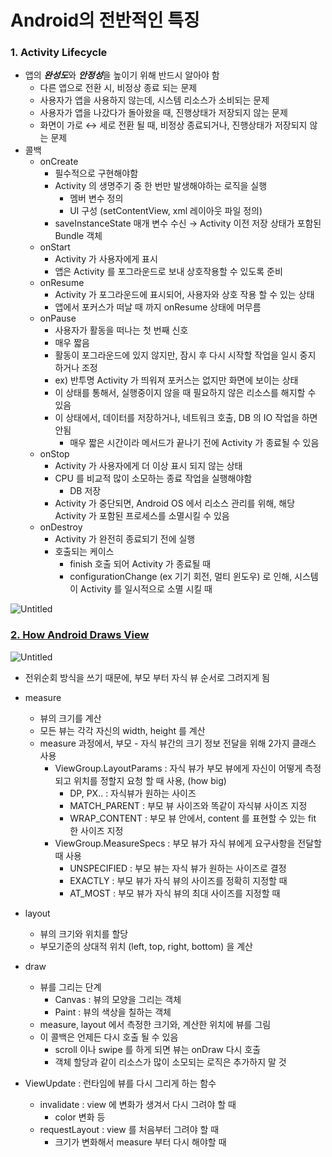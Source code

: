 # Android의 전반적인 특징

### 1. Activity Lifecycle
- 앱의 ***완성도***와 ***안정성***을 높이기 위해 반드시 알아야 함
    - 다른 앱으로 전환 시, 비정상 종료 되는 문제
    - 사용자가 앱을 사용하지 않는데, 시스템 리소스가 소비되는 문제
    - 사용자가 앱을 나갔다가 돌아왔을 때, 진행상태가 저장되지 않는 문제
    - 화면이 가로 ↔ 세로 전환 될 때, 비정상 종료되거나, 진행상태가 저장되지 않는 문제
- 콜백
    - onCreate
        - 필수적으로 구현해야함
        - Activity 의 생명주기 중 한 번만 발생해야하는 로직을 실행
            - 멤버 변수 정의
            - UI 구성 (setContentView, xml 레이아웃 파일 정의)
        - saveInstanceState 매개 변수 수신 → Activity 이전 저장 상태가 포함된 Bundle 객체
    - onStart
        - Activity 가 사용자에게 표시
        - 앱은 Activity 를 포그라운드로 보내 상호작용할 수 있도록 준비
    - onResume
        - Activity 가 포그라운드에 표시되어, 사용자와 상호 작용 할 수 있는 상태
        - 앱에서 포커스가 떠날 때 까지 onResume 상태에 머무름
    - onPause
        - 사용자가 활동을 떠나는 첫 번째 신호
        - 매우 짧음
        - 활동이 포그라운드에 있지 않지만, 잠시 후 다시 시작할 작업을 일시 중지 하거나 조정
        - ex) 반투명 Activity 가 띄워져 포커스는 없지만 화면에 보이는 상태
        - 이 상태를 통해서, 실행중이지 않을 때 필요하지 않은 리소스를 해지할 수 있음
        - 이 상태에서, 데이터를 저장하거나, 네트워크 호출, DB 의 IO 작업을 하면 안됨
            - 매우 짧은 시간이라 메서드가 끝나기 전에 Activity 가 종료될 수 있음
    - onStop
        - Activity 가 사용자에게 더 이상 표시 되지 않는 상태
        - CPU 를 비교적 많이 소모하는 종료 작업을 실행해야함
            - DB 저장
        - Activity 가 중단되면, Android OS 에서 리소스 관리를 위해, 해당 Activity 가 포함된 프로세스를 소멸시킬 수 있음
    - onDestroy
        - Activity 가 완전히 종료되기 전에 실행
        - 호출되는 케이스
            - finish 호출 되어 Activity 가 종료될 때
            - configurationChange (ex 기기 회전, 멀티 윈도우) 로 인해, 시스템이 Activity 를 일시적으로 소멸 시킬 때
        
![Untitled](https://user-images.githubusercontent.com/24618293/204137047-50113f27-3a2d-41c4-9eb9-fd6a8809ecdc.png)


### [2. How Android Draws View](https://developer.android.com/guide/topics/ui/how-android-draws)

![Untitled](https://user-images.githubusercontent.com/24618293/204136897-70a64a1d-54e5-4fd1-bef5-251492733a80.png)

- 전위순회 방식을 쓰기 때문에, 부모 부터 자식 뷰 순서로 그려지게 됨

- measure
    - 뷰의 크기를 계산
    - 모든 뷰는 각각 자신의 width, height 를 계산
    - measure 과정에서, 부모 - 자식 뷰간의 크기 정보 전달을 위해 2가지 클래스 사용
        - ViewGroup.LayoutParams : 자식 뷰가 부모 뷰에게 자신이 어떻게 측정되고 위치를 정할지 요청 할 때 사용, (how big)
            - DP, PX.. : 자식뷰가 원하는 사이즈
            - MATCH_PARENT : 부모 뷰 사이즈와 똑같이 자식뷰 사이즈 지정
            - WRAP_CONTENT : 부모 뷰 안에서, content 를 표현할 수 있는 fit 한 사이즈 지정
        - ViewGroup.MeasureSpecs : 부모 뷰가 자식 뷰에게 요구사항을 전달할 때 사용
            - UNSPECIFIED : 부모 뷰는 자식 뷰가 원하는 사이즈로 결정
            - EXACTLY : 부모 뷰가 자식 뷰의 사이즈를 정확히 지정할 때
            - AT_MOST : 부모 뷰가 자식 뷰의 최대 사이즈를 지정할 때
- layout
    - 뷰의 크기와 위치를 할당
    - 부모기준의 상대적 위치 (left, top, right, bottom) 을 계산
- draw
    - 뷰를 그리는 단계
        - Canvas : 뷰의 모양을 그리는 객체
        - Paint : 뷰의 색상을 칠하는 객체
    - measure, layout 에서 측정한 크기와, 계산한 위치에 뷰를 그림
    - 이 콜백은 언제든 다시 호출 될 수 있음
        - scroll 이나 swipe 를 하게 되면 뷰는 onDraw 다시 호출
        - 객체 할당과 같이 리소스가 많이 소모되는 로직은 추가하지 말 것
- ViewUpdate : 런타임에 뷰를 다시 그리게 하는 함수
    - invalidate : view 에 변화가 생겨서 다시 그려야 할 때
        - color 변화 등
    - requestLayout : view 를 처음부터 그려야 할 때
        - 크기가 변화해서 measure 부터 다시 해야할 때